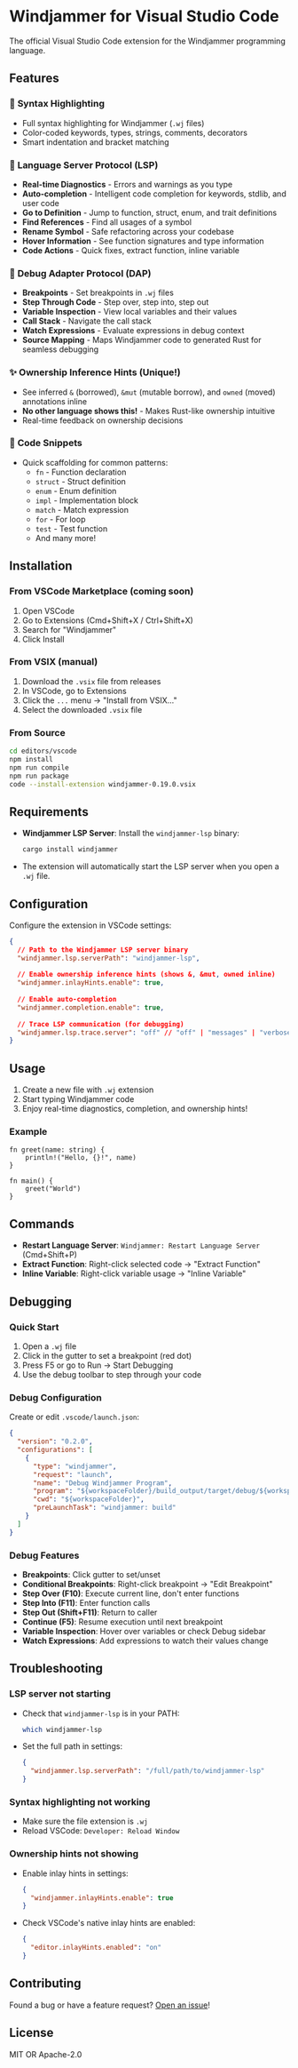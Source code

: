 # Windjammer for Visual Studio Code

The official Visual Studio Code extension for the Windjammer programming language.

## Features

### 🌊 **Syntax Highlighting**
- Full syntax highlighting for Windjammer (`.wj` files)
- Color-coded keywords, types, strings, comments, decorators
- Smart indentation and bracket matching

### 🧠 **Language Server Protocol (LSP)**
- **Real-time Diagnostics** - Errors and warnings as you type
- **Auto-completion** - Intelligent code completion for keywords, stdlib, and user code
- **Go to Definition** - Jump to function, struct, enum, and trait definitions
- **Find References** - Find all usages of a symbol
- **Rename Symbol** - Safe refactoring across your codebase
- **Hover Information** - See function signatures and type information
- **Code Actions** - Quick fixes, extract function, inline variable

### 🐛 **Debug Adapter Protocol (DAP)**
- **Breakpoints** - Set breakpoints in `.wj` files
- **Step Through Code** - Step over, step into, step out
- **Variable Inspection** - View local variables and their values
- **Call Stack** - Navigate the call stack
- **Watch Expressions** - Evaluate expressions in debug context
- **Source Mapping** - Maps Windjammer code to generated Rust for seamless debugging

### ✨ **Ownership Inference Hints** (Unique!)
- See inferred `&` (borrowed), `&mut` (mutable borrow), and `owned` (moved) annotations inline
- **No other language shows this!** - Makes Rust-like ownership intuitive
- Real-time feedback on ownership decisions

### 📝 **Code Snippets**
- Quick scaffolding for common patterns:
  - `fn` - Function declaration
  - `struct` - Struct definition
  - `enum` - Enum definition
  - `impl` - Implementation block
  - `match` - Match expression
  - `for` - For loop
  - `test` - Test function
  - And many more!

## Installation

### From VSCode Marketplace (coming soon)
1. Open VSCode
2. Go to Extensions (Cmd+Shift+X / Ctrl+Shift+X)
3. Search for "Windjammer"
4. Click Install

### From VSIX (manual)
1. Download the `.vsix` file from releases
2. In VSCode, go to Extensions
3. Click the `...` menu → "Install from VSIX..."
4. Select the downloaded `.vsix` file

### From Source
```bash
cd editors/vscode
npm install
npm run compile
npm run package
code --install-extension windjammer-0.19.0.vsix
```

## Requirements

- **Windjammer LSP Server**: Install the `windjammer-lsp` binary:
  ```bash
  cargo install windjammer
  ```
  
- The extension will automatically start the LSP server when you open a `.wj` file.

## Configuration

Configure the extension in VSCode settings:

```json
{
  // Path to the Windjammer LSP server binary
  "windjammer.lsp.serverPath": "windjammer-lsp",
  
  // Enable ownership inference hints (shows &, &mut, owned inline)
  "windjammer.inlayHints.enable": true,
  
  // Enable auto-completion
  "windjammer.completion.enable": true,
  
  // Trace LSP communication (for debugging)
  "windjammer.lsp.trace.server": "off" // "off" | "messages" | "verbose"
}
```

## Usage

1. Create a new file with `.wj` extension
2. Start typing Windjammer code
3. Enjoy real-time diagnostics, completion, and ownership hints!

### Example

```windjammer
fn greet(name: string) {
    println!("Hello, {}!", name)
}

fn main() {
    greet("World")
}
```

## Commands

- **Restart Language Server**: `Windjammer: Restart Language Server` (Cmd+Shift+P)
- **Extract Function**: Right-click selected code → "Extract Function"
- **Inline Variable**: Right-click variable usage → "Inline Variable"

## Debugging

### Quick Start
1. Open a `.wj` file
2. Click in the gutter to set a breakpoint (red dot)
3. Press F5 or go to Run → Start Debugging
4. Use the debug toolbar to step through your code

### Debug Configuration
Create or edit `.vscode/launch.json`:
```json
{
  "version": "0.2.0",
  "configurations": [
    {
      "type": "windjammer",
      "request": "launch",
      "name": "Debug Windjammer Program",
      "program": "${workspaceFolder}/build_output/target/debug/${workspaceFolderBasename}",
      "cwd": "${workspaceFolder}",
      "preLaunchTask": "windjammer: build"
    }
  ]
}
```

### Debug Features
- **Breakpoints**: Click gutter to set/unset
- **Conditional Breakpoints**: Right-click breakpoint → "Edit Breakpoint"
- **Step Over (F10)**: Execute current line, don't enter functions
- **Step Into (F11)**: Enter function calls
- **Step Out (Shift+F11)**: Return to caller
- **Continue (F5)**: Resume execution until next breakpoint
- **Variable Inspection**: Hover over variables or check Debug sidebar
- **Watch Expressions**: Add expressions to watch their values change

## Troubleshooting

### LSP server not starting
- Check that `windjammer-lsp` is in your PATH:
  ```bash
  which windjammer-lsp
  ```
- Set the full path in settings:
  ```json
  {
    "windjammer.lsp.serverPath": "/full/path/to/windjammer-lsp"
  }
  ```

### Syntax highlighting not working
- Make sure the file extension is `.wj`
- Reload VSCode: `Developer: Reload Window`

### Ownership hints not showing
- Enable inlay hints in settings:
  ```json
  {
    "windjammer.inlayHints.enable": true
  }
  ```
- Check VSCode's native inlay hints are enabled:
  ```json
  {
    "editor.inlayHints.enabled": "on"
  }
  ```

## Contributing

Found a bug or have a feature request? [Open an issue](https://github.com/jeffreyfriedman/windjammer/issues)!

## License

MIT OR Apache-2.0
